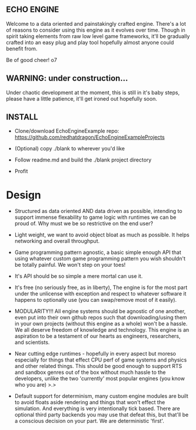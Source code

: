 ## ECHO ENGINE

Welcome to a data oriented and painstakingly crafted engine.  There's a lot of reasons to consider using this engine as it evolves over time.  Though in spirit taking elements from raw low level game frameworks, it'll be gradually crafted into an easy plug and play tool hopefully almost anyone could benefit from.

Be of good cheer! o7



## WARNING: under construction...
Under chaotic development at the moment, this is still in it's baby steps, please have a little patience, it'll get ironed out hopefully soon.



## INSTALL
* Clone/download EchoEngineExample repo: https://github.com/redhatdragon/EchoEngineExampleProjects

* (Optional) copy ./blank to wherever you'd like

* Follow readme.md and build the ./blank project directory

* Profit



# Design
* Structured as data oriented AND data driven as possible, intending to support immense flexability to game logic with runtimes we can be proud of.  Why must we be so restrictive on the end user?

* Light weight, we want to avoid object bloat as much as possible.  It helps networking and overall throughput.

* Game programming pattern agnostic, a basic simple enough API that using whatever custom game programming pattern you wish shouldn't be totally painful.  We won't step on your toes!

* It's API should be so simple a mere mortal can use it.

* It's free (no seriously free, as in liberty), The engine is for the most part under the unlicense with exception and respect to whatever software it happens to optionally use (you can swap/remove most of it easily).

* MODULARITY!!!  All engine systems should be agnostic of one another, even put into their own github repos such that downloading/using them in your own projects (without this engine as a whole) won't be a hassle.  We all deserve freedom of knowledge and technology.  This engine is an aspiration to be a testament of our hearts as engineers, researchers, and scientists.

* Near cutting edge runtimes - hopefully in every aspect but moreso especially for things that effect CPU perf of game systems and physics and other related things.  This should be good enough to support RTS and sandbox genres out of the box without much hassle to the developers, unlike the two 'currently' most popular engines (you know who you are) >.>

* Default support for determinism, many custom engine modules are built to avoid floats aside rendering and things that won't effect the simulation.  And everything is very intentionally tick based.  There are optional third party backends you may use that defeat this, but that'll be a conscious decision on your part.  We are deterministic 'first'.